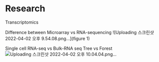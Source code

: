 # Research

Transcriptomics

Difference between Microarray vs RNA-sequencing
![Uploading 스크린샷 2022-04-02 오후 9.54.08.png…](figure 1)

Single cell RNA-seq vs Bulk-RNA seq
Tree vs Forest
![Uploading 스크린샷 2022-04-02 오후 10.04.04.png…](figure2)

